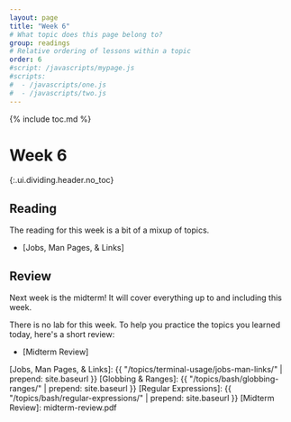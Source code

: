 ```yaml
---
layout: page
title: "Week 6"
# What topic does this page belong to?
group: readings
# Relative ordering of lessons within a topic
order: 6
#script: /javascripts/mypage.js
#scripts:
#  - /javascripts/one.js
#  - /javascripts/two.js
---
```



{% include toc.md %}

# Week 6
{:.ui.dividing.header.no_toc}

## Reading

The reading for this week is a bit of a mixup of topics.

- [Jobs, Man Pages, & Links]

## Review

Next week is the midterm! It will cover everything up to and including this
week.

There is no lab for this week. To help you practice the topics you learned
today, here's a short review:

- [Midterm Review]


[Jobs, Man Pages, & Links]: {{ "/topics/terminal-usage/jobs-man-links/" | prepend: site.baseurl }}
[Globbing & Ranges]:        {{ "/topics/bash/globbing-ranges/"          | prepend: site.baseurl }}
[Regular Expressions]:      {{ "/topics/bash/regular-expressions/"      | prepend: site.baseurl }}
[Midterm Review]:            midterm-review.pdf
